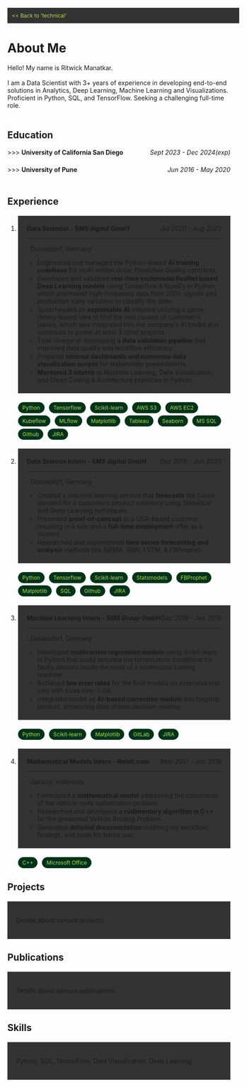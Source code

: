 <link rel="stylesheet" href="https://cdnjs.cloudflare.com/ajax/libs/font-awesome/6.0.0-beta3/css/all.min.css">

<style>
    .back-button {
        display: block;
        width: 100%;
        padding: 10px;
        background-color: #333;
        color: #bada55;
        text-align: left;
        text-decoration: none;
        font-size: 12px;
        top: -30px
    }
    
    .section {
        padding: 20px;
        margin: 20px 0;
    }

    .section:nth-child(odd) {
        background-color: #333;
    }

    .section:nth-child(even) {
        background-color: #333;
    }

    .tags {
        display: flex;
        flex-wrap: wrap;
        gap: 5px;
    }

    .course {
        background-color: #333;
        color: #bada55;
        padding: 5px 10px;
        border-radius: 3px;
        font-size: 12px;
    }

    .tag {
        background-color: #003319;
        color: #bada55;
        padding: 5px 10px;
        border-radius: 15px;
        font-size: 12px;
        margin-right: 5px;
    }

    details {
        margin-bottom: 5px;
    }
    
    summary {
        cursor: pointer;
        display: flex;
        justify-content: space-between;
    }

    .details-content {
        padding-left: 25px;
    }

    .date-range {
        margin-left: auto;
        font-style: italic;
    }
    li {
  margin: 2px 0;
}
</style>

<a href="https://ritwickmanatkar.github.io/blog/technical/" class="back-button"> << Back to 
'technical'</a>

<h1>
   About Me
</h1>

Hello! My name is Ritwick Manatkar.<br><br>
I am a Data Scientist with 3+ years of experience in developing end-to-end solutions in Analytics,
Deep Learning, Machine Learning and Visualizations. Proficient in Python, SQL, and TensorFlow. 
Seeking a challenging full-time role.<br><br>

<h2>Education</h2>
<details>
    <summary>
        <span> >>> <b>University of California San Diego</b></span>
        <span class="date-range">Sept 2023 - Dec 2024(exp)</span>
    </summary>
    <hr>
    <div class="details-content">
        <p><i class="fas fa-university icon"></i>  <u>Master of Science in Data Science</u></p>
        <p><i class="fas fa-map-marker-alt icon"></i>  <u>Location</u>: San Diego, CA</p>
        <p><i class="fas fa-graduation-cap icon"></i>  <u>GPA</u>: 3.92 / 4.00</p>
        <div class="tags">
            <div class="course">Probability & Statistics</div>
            <div class="course">Data Management</div>
            <div class="course">Numeric Linear Algebra</div>
            <div class="course">Machine Learning</div>
            <div class="course">Scalable Data Systems</div>
            <div class="course">Statistical Models</div>
            <div class="course">Causal Inference</div>
            <div class="course">Fraud Analytics</div>
            <div class="course">Trustworthy Machine Learning</div>
        </div>
    </div>
    <hr>
</details>
<br>
<details>
        <summary>
            <span> >>> <b>University of Pune</b></span>
            <span class="date-range">Jun 2016 - May 2020</span>
        </summary>
        <hr>
        <div class="details-content">
            <p><i class="fas fa-university icon"></i>  <u>Bachelor of Engineering in Computer 
    Engineering</u></p>
            <p><i class="fas fa-map-marker-alt icon"></i> <u>Location</u>: Pune, India</p>
            <p><i class="fas fa-graduation-cap icon"></i> <u>GPA</u>: 3.96 / 4.00</p>
            <div class="tags">
                <div class="course">Engineering Mathematics I</div>
                <div class="course">Fundamentals of Programming Language I</div>
                <div class="course">Basic Electronics Engineering</div>
                <div class="course">Engineering Graphics I</div>
                <div class="course">Engineering Mathematics II</div>
                <div class="course">Fundamentals of Programming Language II</div>
                <div class="course">Basic Electronics Engineering</div>
                <div class="course">Basic Mechanical Engineering</div>
                <div class="course">Engineering Graphics II</div>
                <div class="course">Discrete Mathematics</div>
                <div class="course">Digital Electronic and Logic Design</div>
                <div class="course">Data Structures and Algorithms</div>
                <div class="course">Computer Organization and Architecture</div>
                <div class="course">Object Oriented Programming</div>
                <div class="course">Engineering Mathematics III</div>
                <div class="course">Computer Graphics</div>
                <div class="course">Advanced Data Structures</div>
                <div class="course">Microprocessor</div>
                <div class="course">Principles of Programming Languages</div>
                <div class="course">Theory of Computation</div>
                <div class="course">Database Management Systems</div>
                <div class="course">Software Engineering and Project Management</div>
                <div class="course">Information System and Engineering Economics</div>
                <div class="course">Computer Networks</div>
                <div class="course">Design and Analysis of Algorithms</div>
                <div class="course">Systems Programming and Operating Systems</div>
                <div class="course">Embedded System and Internet of Things</div>
                <div class="course">Software Modeling and Design</div>
                <div class="course">Web Technology</div>
                <div class="course">High Performance Computing</div>
                <div class="course">Artificial Intelligence and Robotics</div>
                <div class="course">Data Analytics</div>
                <div class="course">Data Mining and Warehousing</div>
                <div class="course">Operation Research</div>
                <div class="course">Machine Learning</div>
                <div class="course">Information and Cyber Security</div>
                <div class="course">Embedded and Real Time Operating Systems</div>
                <div class="course">Human Computer Interface</div>
            </div>
        </div>
        <hr>
    </details>
<br>
<h2>Experience</h2>
<ol>
    <li><div class="section">
            <summary>
                <span><b>Data Scientist - <i>SMS digital GmbH</i></b></span>
                <span class="date-range">Jul 2020 - Aug 2023</span>
            </summary>
            <hr>
                <p><i class="fas fa-map-marker-alt icon"></i> : Dusseldorf, 
Germany</p>
                <ul>
                    <li> Engineered and managed the Python-based <strong>AI training 
codebase</strong> for multi-million dollar Predictive Quality contracts.</li>
                    <li> Developed and validated <strong>real-time multimodal ResNet based Deep Learning models</strong> using Tensorflow & NumPy in
Python, which processed high-frequency data from 200+ signals and production state variables to classify the state.</li>
                    <li> Spearheaded an <strong>explainable AI</strong> initiative utilizing a game theory-based idea to find the root causes of customer’s
issues, which was integrated into the company’s AI toolkit and continues to power at least 3 other projects.</li>
                    <li> Took charge of developing a <strong>data validation pipeline</strong> that improved data quality and workflow efficiency.</li>
                    <li> Prepared <strong>internal dashboards and numerous data visualization scripts</strong> for stakeholder presentations.</li>
                    <li> <strong>Mentored 3 interns</strong> in Machine Learning, Data 
Visualization, and Clean Coding & Architecture practices in Python.</li>
                </ul>
    </div>
    <div class="tags">
            <div class="tag">Python</div>
            <div class="tag">Tensorflow</div>
            <div class="tag">Scikit-learn</div>
            <div class="tag">AWS S3</div>
            <div class="tag">AWS EC2</div>
            <div class="tag">Kubeflow</div>
            <div class="tag">MLflow</div>
            <div class="tag">Matplotlib</div>
            <div class="tag">Tableau</div>
            <div class="tag">Seaborn</div>
            <div class="tag">MS SQL</div>
            <div class="tag">Github</div>
            <div class="tag">JIRA</div>
    </div>
    </li>
    <li><div class="section">
            <summary>
                <span><b>Data Science Intern - <i>SMS digital GmbH</i></b></span>
                <span class="date-range">Dec 2019 - Jun 2020</span>
            </summary>
            <hr>
                <p><i class="fas fa-map-marker-alt icon"></i>  : Dusseldorf, Germany</p>
                <ul>
                    <li> Created a machine learning service that <strong>forecasts</strong> 
the future demand 
for a customer’s product inventory using Statistical and Deep Learning techniques. </li>
                    <li> Presented <strong>proof-of-concept</strong> to a USA-based customer,
resulting in a 
sale and a <strong>full-time employment</strong> offer as a student. </li>
                    <li> Researched and implemented <strong>time series forecasting and 
analysis</strong> 
methods like ARIMA, RNN, LSTM, & FBProphet. </li>
                </ul>
        </div>
    <div class="tags">
        <div class="tag">Python</div>
        <div class="tag">Tensorflow</div>
        <div class="tag">Scikit-learn</div>
        <div class="tag">Statsmodels</div>
        <div class="tag">FBProphet</div>
        <div class="tag">Matplotlib</div>
        <div class="tag">SQL</div>
        <div class="tag">Github</div>
        <div class="tag">JIRA</div>
    </div>
    </li>
    <li><div class="section">
            <summary>
                <span><b>Machine Learning Intern - <i>SMS Group GmbH</i></b></span>
                <span class="date-range">Dec 2018 - Jan 2019</span>
            </summary>
            <hr>
                <p><i class="fas fa-map-marker-alt icon"></i>  : Dusseldorf, Germany</p>
            <ul>
                <li> Developed <strong>multivariate regression models</strong> using 
Scikit-learn in Python that could simulate the temperature conditions for faulty sensors inside 
the mold of a continuous casting machine.</li>
                <li> Achieved <strong>low error rates</strong> for the final models on 
extensive test sets with sizes over 3 GB.</li>
                <li> Integrated model as <strong>AI-based correction module</strong> 
into flagship product, enhancing data-driven decision-making.</li>
            </ul>
    </div>
    <div class="tags">
        <div class="tag">Python</div>
        <div class="tag">Scikit-learn</div>
        <div class="tag">Matplotlib</div>
        <div class="tag">GitLab</div>
        <div class="tag">JIRA</div>
    </div>
    </li>
    <li><div class="section">
            <summary>
                <span><b>Mathematical Models Intern - <i>Ralali.com</i></b></span>
                <span class="date-range">May 2017 - Jun 2018</span>
            </summary>
            <hr>
                <p><i class="fas fa-map-marker-alt icon"></i> : Jakarta, 
Indonesia</p>
                <ul>
                    <li> Formulated a <strong>mathematical model</strong> addressing the 
constraints of the vehicle route optimization problem.</li>
                    <li> Researched and developed a <strong>rudimentary algorithm in 
C++</strong> for the presented Vehicle Routing Problem.</li>
                    <li> Generated <strong>detailed documentation</strong> outlining my 
workflow, findings, and code for future use.</li>
    </ul>
    </div>
    <div class="tags">
        <div class="tag">C++</div>
        <div class="tag">Microsoft Office</div>
    </div>
    </li>
</ol>


<h2>Projects</h2>
<div class="section">
    <p>Details about various projects.</p>
</div>

<h2>Publications</h2>
<div class="section">
    <p>Details about various publications.</p>
</div>

<h2>Skills</h2>
<div class="section">
    <p>Python, SQL, TensorFlow, Data Visualization, Deep Learning</p>
</div>


